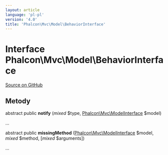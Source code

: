 ```yaml
---
layout: article
language: 'pl-pl'
version: '4.0'
title: 'Phalcon\Mvc\Model\BehaviorInterface'
---
```


# Interface **Phalcon\Mvc\Model\BehaviorInterface**

<a href="https://github.com/phalcon/cphalcon/tree/v4.0.0/phalcon/mvc/model/behaviorinterface.zep" class="btn btn-default btn-sm">Source on GitHub</a>

## Metody

abstract public **notify** (*mixed* $type, [Phalcon\Mvc\ModelInterface](api/Phalcon_Mvc_ModelInterface) $model)

...

abstract public **missingMethod** ([Phalcon\Mvc\ModelInterface](api/Phalcon_Mvc_ModelInterface) $model, *mixed* $method, [*mixed* $arguments])

...